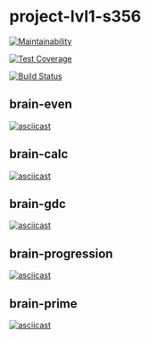 # project-lvl1-s356

[![Maintainability](https://api.codeclimate.com/v1/badges/44e6070907d8f08d93ce/maintainability)](https://codeclimate.com/github/grepto/project-lvl1-s356/maintainability)

[![Test Coverage](https://api.codeclimate.com/v1/badges/44e6070907d8f08d93ce/test_coverage)](https://codeclimate.com/github/grepto/project-lvl1-s356/test_coverage)

[![Build Status](https://travis-ci.org/grepto/project-lvl1-s356.svg?branch=master)](https://travis-ci.org/grepto/project-lvl1-s356)

## brain-even
[![asciicast](https://asciinema.org/a/iZriNVdBp6zEtAjwjmZe3OE0f.png)](https://asciinema.org/a/iZriNVdBp6zEtAjwjmZe3OE0f)

## brain-calc
[![asciicast](https://asciinema.org/a/uyvOM38aZhqLN3SH8ZJUMqYct.png)](https://asciinema.org/a/uyvOM38aZhqLN3SH8ZJUMqYct)

## brain-gdc
[![asciicast](https://asciinema.org/a/vyRHU41NOjjOwca9mDgE4E9R5.png)](https://asciinema.org/a/vyRHU41NOjjOwca9mDgE4E9R5)

## brain-progression
[![asciicast](https://asciinema.org/a/7TglRi2WMluurTsoGxwOueKCM.png)](https://asciinema.org/a/7TglRi2WMluurTsoGxwOueKCM)

## brain-prime
[![asciicast](https://asciinema.org/a/RI1s7bZJnexjGwaL51AQLBu3Q.png)](https://asciinema.org/a/RI1s7bZJnexjGwaL51AQLBu3Q)
